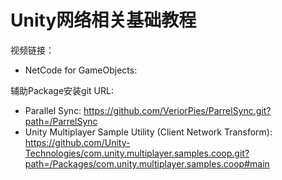 # Unity网络相关基础教程
视频链接：
- NetCode for GameObjects:

辅助Package安装git URL: 
- Parallel Sync: https://github.com/VeriorPies/ParrelSync.git?path=/ParrelSync
- Unity Multiplayer Sample Utility (Client Network Transform): https://github.com/Unity-Technologies/com.unity.multiplayer.samples.coop.git?path=/Packages/com.unity.multiplayer.samples.coop#main
